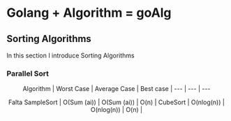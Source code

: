 # Golang + Algorithm = goAlg

## Sorting Algorithms

In this section I introduce Sorting Algorithms

### Parallel Sort

<center>

Algorithm | Worst Case | Average Case | Best case |
--- | --- | ---

Falta
SampleSort | O(Sum (ai)) | O(Sum (ai)) | O(n) |
CubeSort | O(nlog(n)) | O(nlog(n)) | O(n) |

</center>

